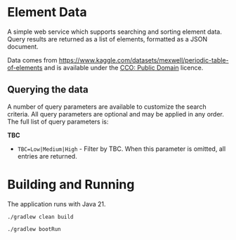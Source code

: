 # Element Data

A simple web service which supports searching and sorting element data. Query results are returned as a list of
elements, formatted as a JSON document.

Data comes from https://www.kaggle.com/datasets/mexwell/periodic-table-of-elements
and is available under the [CCO: Public Domain](https://creativecommons.org/publicdomain/zero/1.0/) licence.

## Querying the data

A number of query parameters are available to customize the search criteria. All query parameters are optional and
may be applied in any order. The full list of query parameters is:

**TBC**

* `TBC=Low|Medium|High` - Filter by TBC. When this parameter is omitted, all entries are returned.

# Building and Running

The application runs with Java 21.

`./gradlew clean build`

`./gradlew bootRun`
